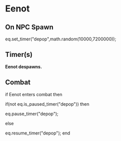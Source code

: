 # Eenot
## On NPC Spawn

eq.set_timer("depop",math.random(10000,7200000));
## Timer(s)

**Eenot despawns.**
## Combat

if Eenot enters combat  then


if(not eq.is_paused_timer("depop")) then



eq.pause_timer("depop");


else


eq.resume_timer("depop");
end
